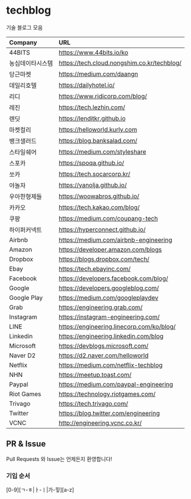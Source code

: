 # techblog
기술 블로그 모음

| Company | URL |
|:--------|:--------|
| 44BITS | https://www.44bits.io/ko |
| 농심데이타시스템 | https://tech.cloud.nongshim.co.kr/techblog/ |
| 당근마켓 | https://medium.com/daangn |
| 데일리호텔 | https://dailyhotel.io/ |
| 리디 | https://www.ridicorp.com/blog/ |
| 레진 | https://tech.lezhin.com/ |
| 렌딧 | https://lenditkr.github.io |
| 마켓컬리 | https://helloworld.kurly.com |
| 뱅크샐러드 | https://blog.banksalad.com/ |
| 스타일쉐어 | https://medium.com/styleshare |
| 스포카 | https://spoqa.github.io/ |
| 쏘카 | https://tech.socarcorp.kr/ |
| 야놀자 | https://yanolja.github.io/ |
| 우아한형제들 | https://woowabros.github.io/ |
| 카카오 | https://tech.kakao.com/blog/ |
| 쿠팡 | https://medium.com/coupang-tech |
| 하이퍼커넥트 | https://hyperconnect.github.io/ |
| Airbnb | https://medium.com/airbnb-engineering |
| Amazon | https://developer.amazon.com/blogs |
| Dropbox | https://blogs.dropbox.com/tech/ |
| Ebay | https://tech.ebayinc.com/ |
| Facebook | https://developers.facebook.com/blog/ |
| Google | https://developers.googleblog.com/ |
| Google Play | https://medium.com/googleplaydev |
| Grab | https://engineering.grab.com/ |
| Instagram | https://instagram-engineering.com/ |
| LINE | https://engineering.linecorp.com/ko/blog/ |
| Linkedin | https://engineering.linkedin.com/blog |
| Microsoft | https://devblogs.microsoft.com/ |
| Naver D2 | https://d2.naver.com/helloworld |
| Netflix | https://medium.com/netflix-techblog |
| NHN | https://meetup.toast.com/ |
| Paypal | https://medium.com/paypal-engineering |
| Riot Games | https://technology.riotgames.com/ |
| Trivago | https://tech.trivago.com/ |
| Twitter | https://blog.twitter.com/engineering |
| VCNC | http://engineering.vcnc.co.kr/ |

## PR & Issue
Pull Requests 와 Issue는 언제든지 환영합니다!

### 기입 순서
[0-9][ㄱ-ㅎ|ㅏ-ㅣ|가-힣][a-z]

